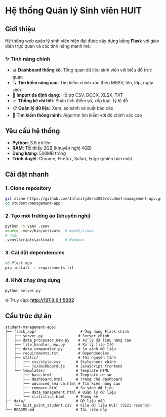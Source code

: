 # Hệ thống Quản lý Sinh viên HUIT

## Giới thiệu
Hệ thống web quản lý sinh viên hiện đại được xây dựng bằng **Flask** với giao diện trực quan và các tính năng mạnh mẽ:

### ✨ Tính năng chính
- 📊 **Dashboard thống kê**: Tổng quan dữ liệu sinh viên với biểu đồ trực quan
- 🔍 **Tìm kiếm nâng cao**: Tìm kiếm chính xác theo MSSV, tên, lớp, ngày sinh
- 📁 **Import đa định dạng**: Hỗ trợ CSV, DOCX, XLSX, TXT
- 📈 **Thống kê chi tiết**: Phân tích điểm số, xếp loại, tỷ lệ đỗ
- 📋 **Quản lý dữ liệu**: Xem, so sánh và xuất báo cáo
- 🎯 **Tìm kiếm thông minh**: Algoritm tìm kiếm với độ chính xác cao

## Yêu cầu hệ thống
- **Python**: 3.8 trở lên
- **RAM**: Tối thiểu 2GB (khuyến nghị 4GB)
- **Dung lượng**: 500MB trống
- **Trình duyệt**: Chrome, Firefox, Safari, Edge (phiên bản mới)

## Cài đặt nhanh

### 1. Clone repository
```bash
git clone https://github.com/InfinityZero3000/student-management-app.git
cd student-management-app
```

### 2. Tạo môi trường ảo (khuyến nghị)
```bash
python -m venv .venv
source .venv/bin/activate  # macOS/Linux
# hoặc
.venv\Scripts\activate     # Windows
```

### 3. Cài đặt dependencies
```bash
cd flask_app
pip install -r requirements.txt
```

### 4. Khởi chạy ứng dụng
```bash
python server.py
```

🌐 Truy cập: **http://127.0.0.1:5002**

## Cấu trúc dự án
```
student-management-app/
├── flask_app/                    # Ứng dụng Flask chính
│   ├── server.py                # Server chính
│   ├── data_processor_new.py    # Xử lý dữ liệu nâng cao
│   ├── file_handler_new.py      # Xử lý file I/O
│   ├── data_comparator.py       # So sánh dữ liệu
│   ├── requirements.txt         # Dependencies
│   ├── static/                  # Tài nguyên tĩnh
│   │   ├── css/style.css       # Stylesheet chính
│   │   └── js/dashboard.js     # JavaScript frontend
│   └── templates/              # Template HTML
│       ├── base.html           # Template cơ sở
│       ├── dashboard.html      # Trang chủ dashboard
│       ├── advanced_search.html # Tìm kiếm nâng cao
│       ├── compare.html        # So sánh dữ liệu
│       ├── data_management.html # Quản lý dữ liệu
│       └── statistics.html     # Thống kê
├── data/                       # Dữ liệu mẫu
│   └── huit_point_student.csv  # File dữ liệu HUIT (3221 records)
└── README.md                   # Tài liệu này
```

